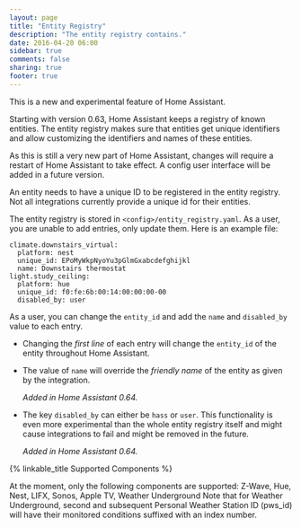 ```yaml
---
layout: page
title: "Entity Registry"
description: "The entity registry contains."
date: 2016-04-20 06:00
sidebar: true
comments: false
sharing: true
footer: true
---
```


<p class='note'>
This is a new and experimental feature of Home Assistant.
</p>

Starting with version 0.63, Home Assistant keeps a registry of known entities.
The entity registry makes sure that entities get unique identifiers and allow
customizing the identifiers and names of these entities.

As this is still a very new part of Home Assistant, changes will require a
restart of Home Assistant to take effect. A config user interface will be added
in a future version.

<p class='note'>
An entity needs to have a unique ID to be registered in the entity registry.
Not all integrations currently provide a unique id for their entities.
</p>

The entity registry is stored in `<config>/entity_registry.yaml`. As a user,
you are unable to add entries, only update them. Here is an example file:

```
climate.downstairs_virtual:
  platform: nest
  unique_id: EPoMyWkpNyoYu3pGlmGxabcdefghijkl
  name: Downstairs thermostat
light.study_ceiling:
  platform: hue
  unique_id: f0:fe:6b:00:14:00:00:00-00
  disabled_by: user
```

As a user, you can change the `entity_id` and add the `name` and `disabled_by`
value to each entry.
 - Changing the _first line_ of each entry will change the `entity_id` of the entity throughout Home Assistant.

 - The value of `name` will override the _friendly name_ of the entity as given by the integration.

   _Added in Home Assistant 0.64._
 - The key `disabled_by` can either be `hass` or `user`. This functionality
   is even more experimental than the whole entity registry itself and might
   cause integrations to fail and might be removed in the future.

   _Added in Home Assistant 0.64._
   
{% linkable_title Supported Components %}
   
At the moment, only the following components are supported: Z-Wave, Hue, Nest, LIFX, Sonos, Apple TV, Weather Underground 
Note that for Weather Underground, second and subsequent Personal Weather Station ID (pws_id) will have their monitored conditions suffixed with an index number. 
